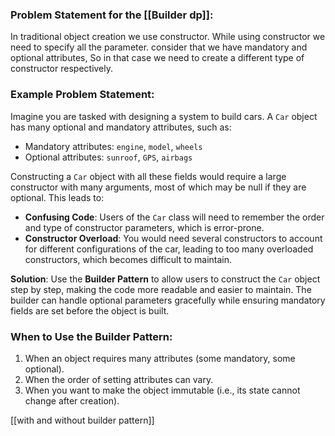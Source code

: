 
### **Problem Statement for the [[Builder dp]]:**

In traditional object creation we use constructor. While using constructor we need to specify all the parameter. consider that we have mandatory and optional attributes, So in that case we need to create a different type of constructor respectively. 

### **Example Problem Statement:**

Imagine you are tasked with designing a system to build cars. A `Car` object has many optional and mandatory attributes, such as:

- Mandatory attributes: `engine`, `model`, `wheels`
- Optional attributes: `sunroof`, `GPS`, `airbags`

Constructing a `Car` object with all these fields would require a large constructor with many arguments, most of which may be null if they are optional. This leads to:

- **Confusing Code**: Users of the `Car` class will need to remember the order and type of constructor parameters, which is error-prone.
- **Constructor Overload**: You would need several constructors to account for different configurations of the car, leading to too many overloaded constructors, which becomes difficult to maintain.

**Solution**: Use the **Builder Pattern** to allow users to construct the `Car` object step by step, making the code more readable and easier to maintain. The builder can handle optional parameters gracefully while ensuring mandatory fields are set before the object is built.

### **When to Use the Builder Pattern:**

1. When an object requires many attributes (some mandatory, some optional).
2. When the order of setting attributes can vary.
3. When you want to make the object immutable (i.e., its state cannot change after creation).

[[with and without builder pattern]]